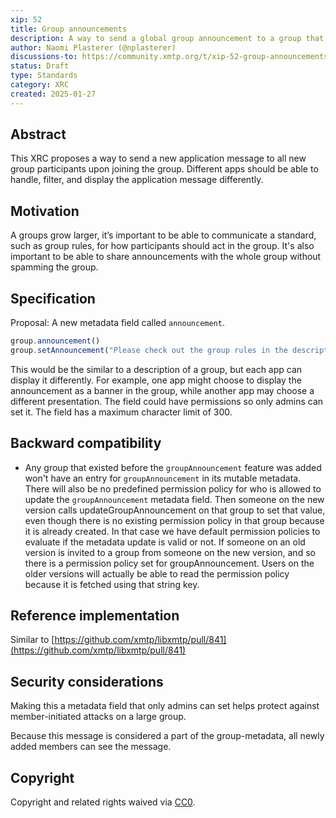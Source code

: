 ```yaml
---
xip: 52
title: Group announcements
description: A way to send a global group announcement to a group that can be displayed to all participants upon joining.
author: Naomi Plasterer (@nplasterer)
discussions-to: https://community.xmtp.org/t/xip-52-group-announcements/866
status: Draft
type: Standards
category: XRC
created: 2025-01-27
---
```


## Abstract

This XRC proposes a way to send a new application message to all new group participants upon joining the group. Different apps should be able to handle, filter, and display the application message differently.

## Motivation

A groups grow larger, it’s important to be able to communicate a standard, such as group rules, for how participants should act in the group. It's also important to be able to share announcements with the whole group without spamming the group.

## Specification

Proposal: A new metadata field called `announcement`.

```js
group.announcement()
group.setAnnouncement("Please check out the group rules in the description")
```

This would be the similar to a description of a group, but each app can display it differently. For example, one app might choose to display the announcement as a banner in the group, while another app may choose a different presentation. The field could have permissions so only admins can set it. The field has a maximum character limit of 300.

## Backward compatibility

- Any group that existed before the `groupAnnouncement` feature was added won't have an entry for `groupAnnouncement` in its mutable metadata. There will also be no predefined permission policy for who is allowed to update the `groupAnnouncement` metadata field.
Then someone on the new version calls updateGroupAnnouncement on that group to set that value, even though there is no existing permission policy in that group because it is already created. In that case we have default permission policies to evaluate if the metadata update is valid or not.
If someone on an old version is invited to a group from someone on the new version, and so there is a permission policy set for groupAnnouncement.  Users on the older versions will actually be able to read the permission policy because it is fetched using that string key.

## Reference implementation

Similar to [https://github.com/xmtp/libxmtp/pull/841](https://github.com/xmtp/libxmtp/pull/841)

## Security considerations

Making this a metadata field that only admins can set helps protect against member-initiated attacks on a large group.

Because this message is considered a part of the group-metadata, all newly added members can see the message.

## Copyright

Copyright and related rights waived via [CC0](https://creativecommons.org/publicdomain/zero/1.0/).
